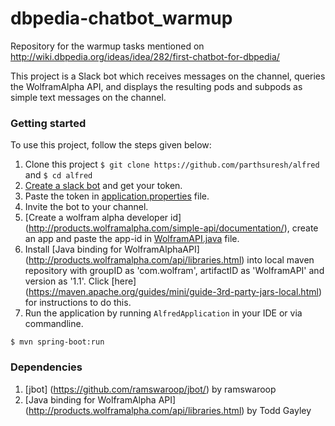 # dbpedia-chatbot_warmup
Repository for the warmup tasks mentioned on http://wiki.dbpedia.org/ideas/idea/282/first-chatbot-for-dbpedia/

This project is a Slack bot which receives messages on the channel, queries the WolframAlpha API, and displays the resulting pods and subpods as simple text messages on the channel.

### Getting started
To use this project, follow the steps given below:

1. Clone this project `$ git clone https://github.com/parthsuresh/alfred` and `$ cd alfred`
2. [Create a slack bot](https://my.slack.com/services/new/bot) and get your token.
3. Paste the token in [application.properties](/src/main/resources/application.properties) file.
4. Invite the bot to your channel.
5. [Create a wolfram alpha developer id] (http://products.wolframalpha.com/simple-api/documentation/), create an app and paste the app-id in [WolframAPI.java](/src/main/java/com/parthsuresh/alfred/WolframAPI/WolframAPI.java) file.
6. Install [Java binding for WolframAlphaAPI] (http://products.wolframalpha.com/api/libraries.html) into local maven repository with groupID as 'com.wolfram', artifactID as 'WolframAPI' and version as '1.1'. Click [here] (https://maven.apache.org/guides/mini/guide-3rd-party-jars-local.html) for instructions to do this.
7. Run the application by running `AlfredApplication` in your IDE or via commandline.
```
$ mvn spring-boot:run
```
### Dependencies

1. [jbot] (https://github.com/ramswaroop/jbot/) by ramswaroop
2. [Java binding for WolframAlpha API] (http://products.wolframalpha.com/api/libraries.html) by Todd Gayley
